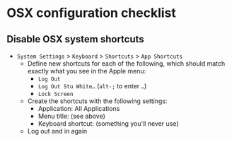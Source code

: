 # OSX configuration checklist #

## Disable OSX system shortcuts ##

- `System Settings` > `Keyboard` > `Shortcuts` > `App Shortcuts`
    - Define new shortcuts for each of the following, which should match exactly what you see in the Apple menu:
        - `Log Out`
        - `Log Out Stu White…` (`alt-;` to enter `…`)
        - `Lock Screen`
    - Create the shortcuts with the following settings:
        - Application: All Applications
        - Menu title: (see above)
        - Keyboard shortcut: (something you'll never use)
    - Log out and in again

